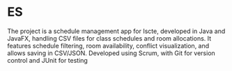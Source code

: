 # ES
The project is a schedule management app for Iscte, developed in Java and JavaFX, handling CSV files for class schedules and room allocations. It features schedule filtering, room availability, conflict visualization, and allows saving in CSV/JSON. Developed using Scrum, with Git for version control and JUnit for testing
